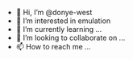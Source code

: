 - 👋 Hi, I’m @donye-west
- 👀 I’m interested in emulation
- 🌱 I’m currently learning ...
- 💞️ I’m looking to collaborate on ...
- 📫 How to reach me ...

<!---
donye-west/donye-west is a ✨ special ✨ repository because its `README.md` (this file) appears on your GitHub profile.
You can click the Preview link to take a look at your changes.
--->
